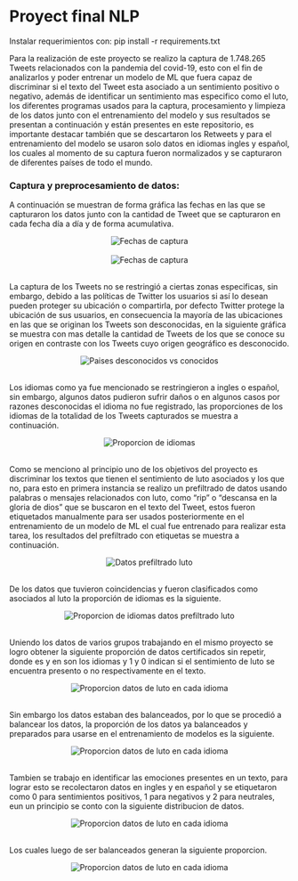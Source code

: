 # Proyect final NLP

Instalar requerimientos con: pip install -r requirements.txt

Para la realización de este proyecto se realizo la captura de 1.748.265 Tweets relacionados con la pandemia del covid-19, esto con el fin de analizarlos y poder entrenar un modelo de ML que fuera capaz de discriminar si el texto del Tweet esta asociado a un sentimiento positivo o negativo, además de identificar un sentimiento mas especifico como el luto, los diferentes programas usados para la captura, procesamiento y limpieza de los datos junto con el entrenamiento del modelo y sus resultados se presentan a continuación y están presentes en este repositorio, es importante destacar también que se descartaron los Retweets y para el entrenamiento del modelo se usaron solo datos en idiomas ingles y español, los cuales al momento de su captura fueron normalizados y se capturaron de diferentes países de todo el mundo.

### Captura y preprocesamiento de datos:

A continuación se muestran de forma gráfica las fechas en las que se capturaron los datos junto con la cantidad de Tweet que se capturaron en cada fecha día a día y de forma acumulativa.

<div style="text-align:center">
<img src="captura de datos/graficas datos/0_analisis_fechas_dia_a_dia.png" alt="Fechas de captura"/><br>
</div><br>

<div style="text-align:center">
<img src="captura de datos/graficas datos/0_analisis_fechas_acomulativo.png" alt="Fechas de captura"/><br>
</div><br>

La captura de los Tweets no se restringió a ciertas zonas especificas, sin embargo, debido a las políticas de Twitter los usuarios si así lo desean pueden proteger su ubicación o compartirla, por defecto Twitter protege la ubicación de sus usuarios, en consecuencia la mayoría de las ubicaciones en las que se originan los Tweets son desconocidas, en la siguiente gráfica se muestra con mas detalle la cantidad de Tweets de los que se conoce su origen en contraste con los Tweets cuyo origen geográfico es desconocido.

<div style="text-align:center">
<img src="captura de datos/graficas datos/0_analisis_paises.png" alt="Paises desconocidos vs conocidos"/><br>
</div><br>

Los idiomas como ya fue mencionado se restringieron a ingles o español, sin embargo, algunos datos pudieron sufrir daños o en algunos casos por razones desconocidas el idioma no fue registrado, las proporciones de los idiomas de la totalidad de los Tweets capturados se muestra a continuación.

<div style="text-align:center">
<img src="captura de datos/graficas datos/0_analisis_idiomas.png" alt="Proporcion de idiomas"/><br>
</div><br>

Como se menciono al principio uno de los objetivos del proyecto es discriminar los textos que tienen el sentimiento de luto asociados y los que no, para esto en primera instancia se realizo un prefiltrado de datos usando palabras o mensajes relacionados con luto, como “rip” o “descansa en la gloria de dios” que se buscaron en el texto del Tweet, estos fueron etiquetados manualmente para ser usados posteriormente en el entrenamiento de un modelo de ML el cual fue entrenado para realizar esta tarea, los resultados del prefiltrado con etiquetas se muestra a continuación.

<div style="text-align:center">
<img src="captura de datos/graficas datos/0_analisis_preconteo_mourning.png" alt="Datos prefiltrado luto"/><br>
</div><br>

De los datos que tuvieron coincidencias y fueron clasificados como asociados al luto la proporción de idiomas es la siguiente.

<div style="text-align:center">
<img src="captura de datos/graficas datos/0_analisis_idiomas_preconteo_mourning.png" alt="Proporcion de idiomas datos prefiltrado luto"/><br>
</div><br>

Uniendo los datos de varios grupos trabajando en el mismo proyecto se logro obtener la siguiente proporción de datos certificados sin repetir, donde es y en son los idiomas y 1 y 0 indican si el sentimiento de luto se encuentra presento o no respectivamente en el texto.

<div style="text-align:center">
<img src="entrenamiento de modelos/graficas datos/0_distribucion_datos_entrenamiento_mourning.png" alt="Proporcion datos de luto en cada idioma"/><br>
</div><br>

Sin embargo los datos estaban des balanceados, por lo que se procedió a balancear los datos, la proporción de los datos ya balanceados y preparados para usarse en el entrenamiento de modelos es la siguiente.

<div style="text-align:center">
<img src="entrenamiento de modelos/graficas datos/1_distribucion_datos_entrenamiento_mourning.png" alt="Proporcion datos de luto en cada idioma"/><br>
</div><br>

Tambien se trabajo en identificar las emociones presentes en un texto, para lograr esto se recolectaron datos en ingles y en español y se etiquetaron como 0 para sentimientos positivos, 1 para negativos y 2 para neutrales, eun un principio se conto con la siguiente distribucion de datos.

<div style="text-align:center">
<img src="entrenamiento de modelos/graficas datos/0_distribucion_datos_entrenamiento_sentiments.png" alt="Proporcion datos de luto en cada idioma"/><br>
</div><br>

Los cuales luego de ser balanceados generan la siguiente proporcion.

<div style="text-align:center">
<img src="entrenamiento de modelos/graficas datos/1_distribucion_datos_entrenamiento_sentiments.png" alt="Proporcion datos de luto en cada idioma"/><br>
</div><br>
